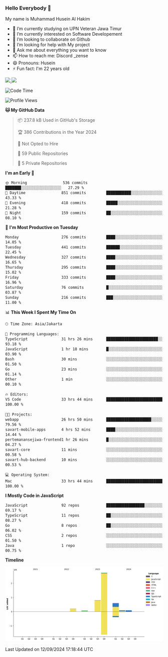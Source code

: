 ### Hello Everybody 👋

My name is Muhammad Husein Al Hakim

- 🔭 I’m currently studying on UPN Veteran Jawa Timur
- 🌱 I’m currently interested on Software Developement
- 👯 I’m looking to collaborate on Github
- 🤔 I’m looking for help with My project
- 💬 Ask me about everything you want to know
- 📫 How to reach me: Discord _zense
- 😄 Pronouns: Husein
- ⚡ Fun fact: I'm 22 years old

<p align="left">
<a href="https://github.com/huseinhq">
  <img height="180em" src="https://github-readme-stats-eight-theta.vercel.app/api?username=huseinhq&show_icons=true&theme=algolia&include_all_commits=true&count_private=true"/>
  <img height="180em" src="https://github-readme-stats-eight-theta.vercel.app/api/top-langs/?username=huseinhq&layout=compact&langs_count=8&theme=algolia"/>
</a>
</p>

<!--START_SECTION:waka-->
![Code Time](http://img.shields.io/badge/Code%20Time-1%2C410%20hrs%2036%20mins-blue)

![Profile Views](http://img.shields.io/badge/Profile%20Views-0-blue)

**🐱 My GitHub Data** 

> 📦 237.8 kB Used in GitHub's Storage 
 > 
> 🏆 386 Contributions in the Year 2024
 > 
> 🚫 Not Opted to Hire
 > 
> 📜 59 Public Repositories 
 > 
> 🔑 5 Private Repositories 
 > 
**I'm an Early 🐤** 

```text
🌞 Morning                536 commits         ███████░░░░░░░░░░░░░░░░░░   27.29 % 
🌆 Daytime                851 commits         ███████████░░░░░░░░░░░░░░   43.33 % 
🌃 Evening                418 commits         █████░░░░░░░░░░░░░░░░░░░░   21.28 % 
🌙 Night                  159 commits         ██░░░░░░░░░░░░░░░░░░░░░░░   08.10 % 
```
📅 **I'm Most Productive on Tuesday** 

```text
Monday                   276 commits         ████░░░░░░░░░░░░░░░░░░░░░   14.05 % 
Tuesday                  441 commits         ██████░░░░░░░░░░░░░░░░░░░   22.45 % 
Wednesday                327 commits         ████░░░░░░░░░░░░░░░░░░░░░   16.65 % 
Thursday                 295 commits         ████░░░░░░░░░░░░░░░░░░░░░   15.02 % 
Friday                   333 commits         ████░░░░░░░░░░░░░░░░░░░░░   16.96 % 
Saturday                 76 commits          █░░░░░░░░░░░░░░░░░░░░░░░░   03.87 % 
Sunday                   216 commits         ███░░░░░░░░░░░░░░░░░░░░░░   11.00 % 
```


📊 **This Week I Spent My Time On** 

```text
🕑︎ Time Zone: Asia/Jakarta

💬 Programming Languages: 
TypeScript               31 hrs 26 mins      ███████████████████████░░   93.18 % 
JavaScript               1 hr 18 mins        █░░░░░░░░░░░░░░░░░░░░░░░░   03.90 % 
Bash                     30 mins             ░░░░░░░░░░░░░░░░░░░░░░░░░   01.50 % 
Go                       23 mins             ░░░░░░░░░░░░░░░░░░░░░░░░░   01.14 % 
Other                    1 min               ░░░░░░░░░░░░░░░░░░░░░░░░░   00.10 % 

🔥 Editors: 
VS Code                  33 hrs 44 mins      █████████████████████████   100.00 % 

🐱‍💻 Projects: 
webapp                   26 hrs 50 mins      ████████████████████░░░░░   79.56 % 
savart-mobile-apps       4 hrs 52 mins       ████░░░░░░░░░░░░░░░░░░░░░   14.44 % 
pertemanansejiwa-frontend1 hr 26 mins        █░░░░░░░░░░░░░░░░░░░░░░░░   04.27 % 
savart-core              11 mins             ░░░░░░░░░░░░░░░░░░░░░░░░░   00.58 % 
savart-hub-backend       10 mins             ░░░░░░░░░░░░░░░░░░░░░░░░░   00.53 % 

💻 Operating System: 
Mac                      33 hrs 44 mins      █████████████████████████   100.00 % 
```

**I Mostly Code in JavaScript** 

```text
JavaScript               92 repos            █████████████████░░░░░░░░   69.17 % 
TypeScript               11 repos            ██░░░░░░░░░░░░░░░░░░░░░░░   08.27 % 
Go                       8 repos             ██░░░░░░░░░░░░░░░░░░░░░░░   06.02 % 
CSS                      2 repos             ░░░░░░░░░░░░░░░░░░░░░░░░░   01.50 % 
Java                     1 repo              ░░░░░░░░░░░░░░░░░░░░░░░░░   00.75 % 
```



**Timeline**

![Lines of Code chart](https://raw.githubusercontent.com/HuseinHQ/HuseinHQ/main/assets/bar_graph.png)


 Last Updated on 12/09/2024 17:18:44 UTC
<!--END_SECTION:waka-->
